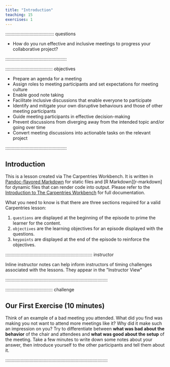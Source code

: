 ```yaml
---
title: "Introduction"
teaching: 15
exercises: 1
---
```


:::::::::::::::::::::::::::::::::::::: questions 

- How do you run effective and inclusive meetings to progress your collaborative project?

::::::::::::::::::::::::::::::::::::::::::::::::

::::::::::::::::::::::::::::::::::::: objectives

- Prepare an agenda for a meeting
- Assign roles to meeting participants and set expectations for meeting culture
- Enable good note taking
- Facilitate inclusive discussions that enable everyone to participate
- Identify and mitigate your own disruptive behaviours and those of other meeting participants
- Guide meeting participants in effective decision-making
- Prevent discussions from diverging away from the intended topic and/or going over time
- Convert meeting discussions into actionable tasks on the relevant project


::::::::::::::::::::::::::::::::::::::::::::::::

## Introduction

This is a lesson created via The Carpentries Workbench. It is written in
[Pandoc-flavored Markdown](https://pandoc.org/MANUAL.html) for static files and
[R Markdown][r-markdown] for dynamic files that can render code into output. 
Please refer to the [Introduction to The Carpentries 
Workbench](https://carpentries.github.io/sandpaper-docs/) for full documentation.

What you need to know is that there are three sections required for a valid
Carpentries lesson:

 1. `questions` are displayed at the beginning of the episode to prime the
    learner for the content.
 2. `objectives` are the learning objectives for an episode displayed with
    the questions.
 3. `keypoints` are displayed at the end of the episode to reinforce the
    objectives.

:::::::::::::::::::::::::::::::::::::::::::::::::::::::::::::::::::: instructor

Inline instructor notes can help inform instructors of timing challenges
associated with the lessons. They appear in the "Instructor View"

::::::::::::::::::::::::::::::::::::::::::::::::::::::::::::::::::::::::::::::::

::::::::::::::::::::::::::::::::::::: challenge 

## Our First Exercise (10 minutes)

Think of an example of a bad meeting you attended.
What did you find was making you not want to attend more meetings like it? 
Why did it make such an impression on you?
Try to differentiate between **what was bad about the behavior** of the chair and attendees
and **what was good about the setup** of the meeting.
Take a few minutes to write down some notes about your answer,
then introduce yourself to the other participants and tell them about it.

::::::::::::::::::::::::::::::::::::::::::::::::::::::::::::::::::::::::::::::::




